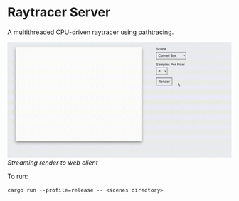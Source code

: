 # Raytracer Server

A multithreaded CPU-driven raytracer using pathtracing.

![Screen recording of raytracer server streaming rendered pixels to web client.](raytracer.gif)
*Streaming render to web client*

To run:
```shell
cargo run --profile=release -- <scenes directory>
```

<!--
To configure the renderer, modify `src/config.rs`:
```rs
pub enum Target {
    Image,
    Window,
}

// The width of the image or window
pub const WIDTH: usize = 600;
// The height of the image or window
pub const HEIGHT: usize = 450;
// Use multiple-importance sampling or not.
pub const USE_MIS: bool = true;
// Render to an image or a file
pub const RENDER_TO: Target = Target::Window;
// If rendering to an PPM image, the path for the output PPM file
pub const PPM_FILE: &str = if USE_MIS {
    "with_mis.ppm"
} else {
    "without_mis.ppm"
};
```
-->
